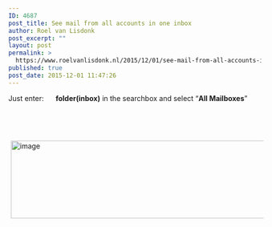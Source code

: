 ```yaml
---
ID: 4687
post_title: See mail from all accounts in one inbox
author: Roel van Lisdonk
post_excerpt: ""
layout: post
permalink: >
  https://www.roelvanlisdonk.nl/2015/12/01/see-mail-from-all-accounts-in-one-inbox/
published: true
post_date: 2015-12-01 11:47:26
---
```

<p>Just enter:&#160;&#160;&#160;&#160;&#160; <strong>folder(inbox)</strong> in the searchbox and select “<strong>All Mailboxes</strong>”</p>  <p>&#160;</p>  <p>&#160;</p>  <p><a href="http://www.roelvanlisdonk.nl/wp-content/uploads/2015/12/image.png" rel="lightbox"><img title="image" style="border-top: 0px; border-right: 0px; background-image: none; border-bottom: 0px; padding-top: 0px; padding-left: 0px; border-left: 0px; margin: 0px 5px; display: inline; padding-right: 0px" border="0" alt="image" src="http://www.roelvanlisdonk.nl/wp-content/uploads/2015/12/image_thumb.png" width="580" height="155" /></a></p>